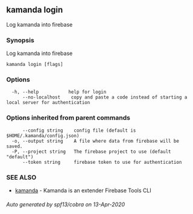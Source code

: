 ## kamanda login

Log kamanda into firebase

### Synopsis

Log kamanda into firebase

```
kamanda login [flags]
```

### Options

```
  -h, --help           help for login
      --no-localhost    copy and paste a code instead of starting a local server for authentication
```

### Options inherited from parent commands

```
      --config string    config file (default is $HOME/.kamanda/config.json)
  -o, --output string    A file where data from firebase will be saved.
  -P, --project string   The firebase project to use (default "default")
      --token string     firebase token to use for authentication
```

### SEE ALSO

* [kamanda](kamanda.md)	 - Kamanda is an extender Firebase Tools CLI

###### Auto generated by spf13/cobra on 13-Apr-2020
